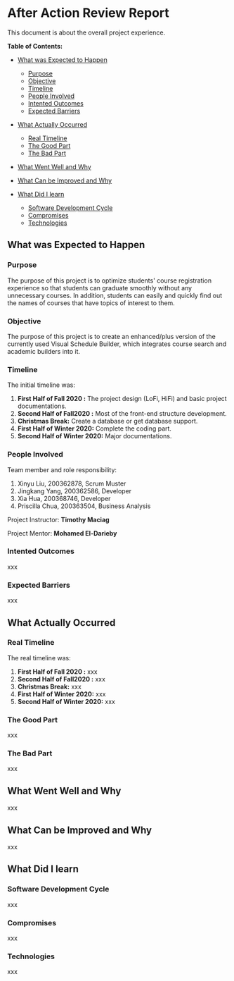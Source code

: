 # After Action Review Report

This document is about the overall project experience.

**Table of Contents:**

- [What was Expected to Happen](#what-was-expected-to-happen)
    - [Purpose](#purpose)
    - [Objective](#objective)
    - [Timeline](#timeline)
    - [People Involved](#people-involved)
    - [Intented Outcomes](#intented-outcomes)
    - [Expected Barriers](#expected-barriers)

- [What Actually Occurred](#what-actually-occurred)
    - [Real Timeline](#real-timeline)
    - [The Good Part](#the-good-part)
    - [The Bad Part](#the-bad-part)

- [What Went Well and Why](#what-went-well-and-why)

- [What Can be Improved and Why](#what-can-be-improved-and-why)

- [What Did I learn](#what-did-i-learn)
    - [Software Development Cycle](#software-development-cycle)
    - [Compromises](#compromises)
    - [Technologies](#technologies)

## What was Expected to Happen

### Purpose

The purpose of this project is to optimize students' course registration experience so that students can graduate smoothly without any unnecessary courses. In addition, students can easily and quickly find out the names of courses that have topics of interest to them.

### Objective

The purpose of this project is to create an enhanced/plus version of the currently used Visual Schedule Builder, which integrates course search and academic builders into it.

### Timeline

The initial timeline was:

1. <b>First Half of Fall 2020 :</b> The project design (LoFi, HiFi) and basic project documentations.
2. <b>Second Half of Fall2020 :</b> Most of the front-end structure development.
3. <b>Christmas Break:</b> Create a database or get database support.
4. <b>First Half of Winter 2020:</b> Complete the coding part.
5. <b>Second Half of Winter 2020:</b> Major documentations.

### People Involved

Team member and role responsibility: 
1. Xinyu Liu, 200362878, Scrum Muster
2. Jingkang Yang, 200362586, Developer
3. Xia Hua, 200368746, Developer
4. Priscilla Chua, 200363504, Business Analysis

Project Instructor: <b>Timothy Maciag</b>

Project Mentor: <b>Mohamed El-Darieby</b>

### Intented Outcomes

xxx

### Expected Barriers

xxx

## What Actually Occurred

### Real Timeline

The real timeline was:

1. <b>First Half of Fall 2020 :</b> xxx
2. <b>Second Half of Fall2020 :</b> xxx
3. <b>Christmas Break:</b> xxx
4. <b>First Half of Winter 2020:</b> xxx
5. <b>Second Half of Winter 2020:</b> xxx

### The Good Part

xxx

### The Bad Part

xxx

## What Went Well and Why

xxx

## What Can be Improved and Why

xxx

## What Did I learn

### Software Development Cycle

xxx

### Compromises

xxx

### Technologies

xxx